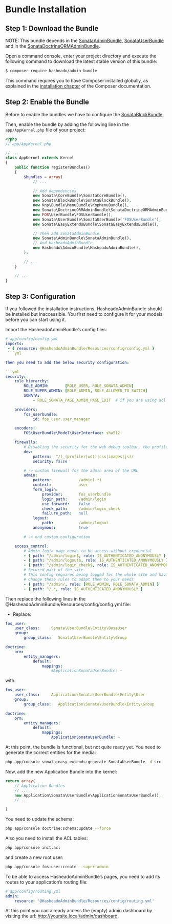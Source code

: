 Bundle Installation
===================

Step 1: Download the Bundle
---------------------------

NOTE: This bundle depends in the [SonataAdminBundle](http://sonata-project.org/bundles/admin/2-3/doc/index.html), [SonataUserBundle](http://sonata-project.org/bundles/user/master/doc/reference/installation.html) and in the [SonataDoctrineORMAdminBundle](http://sonata-project.org/bundles/doctrine-orm-admin/master/doc/reference/installation.html).

Open a command console, enter your project directory and execute the
following command to download the latest stable version of this bundle:

```bash
$ composer require hasheado/admin-bundle
```

This command requires you to have Composer installed globally, as explained
in the [installation chapter](https://getcomposer.org/doc/00-intro.md)
of the Composer documentation.

Step 2: Enable the Bundle
-------------------------

Before to enable the bundles we have to configure the [SonataBlockBundle](http://sonata-project.org/bundles/block/master/doc/reference/installation.html#configuration).

Then, enable the bundle by adding the following line in the `app/AppKernel.php`
file of your project:

```php
<?php
// app/AppKernel.php

// ...
class AppKernel extends Kernel
{
    public function registerBundles()
    {
        $bundles = array(
            // ...

            // Add dependencies
            new Sonata\CoreBundle\SonataCoreBundle(),
            new Sonata\BlockBundle\SonataBlockBundle(),
            new Knp\Bundle\MenuBundle\KnpMenuBundle(),
            new Sonata\DoctrineORMAdminBundle\SonataDoctrineORMAdminBundle(),
            new FOS\UserBundle\FOSUserBundle(),
            new Sonata\UserBundle\SonataUserBundle('FOSUserBundle'),
            new Sonata\EasyExtendsBundle\SonataEasyExtendsBundle(),

            // Then add SonataAdminBundle
            new Sonata\AdminBundle\SonataAdminBundle(),
            // And HasheadoAdminBundle
            new Hasheado\AdminBundle\HasheadoAdminBundle(),
        );

        // ...
    }

    // ...
}
```

Step 3: Configuration
---------------------

If you followed the installation instructions, HasheadoAdminBundle should be installed but inaccessible. You first need to configure it for your models before you can start using it.

Import the HasheadoAdminBundle’s config files:

```yml
# app/config/config.yml
imports:
 - { resource: @HasheadoAdminBundle/Resources/config/config.yml }
 ```yml

Then you need to add the below security configuration:

```yml
security:
    role_hierarchy:
        ROLE_ADMIN:       [ROLE_USER, ROLE_SONATA_ADMIN]
        ROLE_SUPER_ADMIN: [ROLE_ADMIN, ROLE_ALLOWED_TO_SWITCH]
        SONATA:
            - ROLE_SONATA_PAGE_ADMIN_PAGE_EDIT  # if you are using acl then this line must be commented

    providers:
        fos_userbundle:
            id: fos_user.user_manager

    encoders:
        FOS\UserBundle\Model\UserInterface: sha512

    firewalls:
        # Disabling the security for the web debug toolbar, the profiler and Assetic.
        dev:
            pattern:  ^/(_(profiler|wdt)|css|images|js)/
            security: false

        # -> custom firewall for the admin area of the URL
        admin:
            pattern:            /admin(.*)
            context:            user
            form_login:
                provider:       fos_userbundle
                login_path:     /admin/login
                use_forward:    false
                check_path:     /admin/login_check
                failure_path:   null
            logout:
                path:           /admin/logout
            anonymous:          true

        # -> end custom configuration

    access_control:
        # Admin login page needs to be access without credential
        - { path: ^/admin/login$, role: IS_AUTHENTICATED_ANONYMOUSLY }
        - { path: ^/admin/logout$, role: IS_AUTHENTICATED_ANONYMOUSLY }
        - { path: ^/admin/login_check$, role: IS_AUTHENTICATED_ANONYMOUSLY }
        # Secured part of the site
        # This config requires being logged for the whole site and having the admin role for the admin part.
        # Change these rules to adapt them to your needs
        - { path: ^/admin/, role: [ROLE_ADMIN, ROLE_SONATA_ADMIN] }
        - { path: ^/.*, role: IS_AUTHENTICATED_ANONYMOUSLY }
```

Then replace the following lines in the @HasheadoAdminBundle/Resources/config/config.yml file:
- Replace:
```yml
fos_user:
    user_class:     Sonata\UserBundle\Entity\BaseUser
    group:
        group_class:   Sonata\UserBundle\Entity\Group

doctrine:
    orm:
        entity_managers:
            default:
                mappings:
                    #ApplicationSonataUserBundle: ~
```

with:
```yml
fos_user:
    user_class:     Application\Sonata\UserBundle\Entity\User
    group:
        group_class:   Application\Sonata\UserBundle\Entity\Group

doctrine:
    orm:
        entity_managers:
            default:
                mappings:
                    ApplicationSonataUserBundle: ~
```

At this point, the bundle is functional, but not quite ready yet. You need to generate the correct entities for the media:

```bash
php app/console sonata:easy-extends:generate SonataUserBundle -d src
```

Now, add the new Application Bundle into the kernel:

```php
return array(
    // Application Bundles
    // ...
    new Application\Sonata\UserBundle\ApplicationSonataUserBundle(),
    // ...

)
```

You need to update the schema:
```bash
php app/console doctrine:schema:update --force
```

Also you need to install the ACL tables:
```bash
php app/console init:acl
```

and create a new root user:
```bash
php app/console fos:user:create --super-admin
```

To be able to access HasheadoAdminBundle’s pages, you need to add its routes to your application’s routing file:

```yml
# app/config/routing.yml
admin:
    resource: '@HasheadoAdminBundle/Resources/config/routing.yml'

```

At this point you can already access the (empty) admin dashboard by visiting the url: http://yoursite.local/admin/dashboard.
